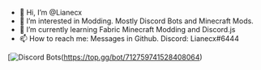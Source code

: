 - 👋 Hi, I’m @Lianecx
- 👀 I’m interested in Modding. Mostly Discord Bots and Minecraft Mods.
- 🌱 I’m currently learning Fabric Minecraft Modding and Discord.js
- 📫 How to reach me: Messages in Github. Discord: Lianecx#6444

[![Discord Bots](https://top.gg/api/widget/712759741528408064.svg)(https://top.gg/bot/712759741528408064)
